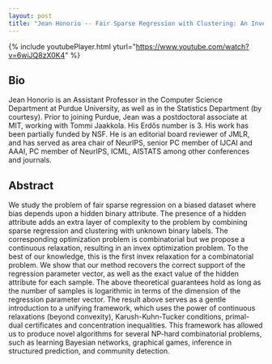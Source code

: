 ```yaml
---
layout: post
title: "Jean Honorio -- Fair Sparse Regression with Clustering: An Invex Relaxation for a Combinatorial Problem"
---
```


{% include youtubePlayer.html yturl="https://www.youtube.com/watch?v=6wiJQ8zX0K4" %}

## Bio

Jean Honorio is an Assistant Professor in the Computer Science Department at Purdue University, as well as in the Statistics Department (by courtesy). Prior to joining Purdue, Jean was a postdoctoral associate at MIT, working with Tommi Jaakkola. His Erdős number is 3. His work has been partially funded by NSF. He is an editorial board reviewer of JMLR, and has served as area chair of NeurIPS, senior PC member of IJCAI and AAAI, PC member of NeurIPS, ICML, AISTATS among other conferences and journals.

## Abstract

We study the problem of fair sparse regression on a biased dataset where bias depends upon a hidden binary attribute. The presence of a hidden attribute adds an extra layer of complexity to the problem by combining sparse regression and clustering with unknown binary labels. The corresponding optimization problem is combinatorial but we propose a continuous relaxation, resulting in an invex optimization problem. To the best of our knowledge, this is the first invex relaxation for a combinatorial problem. We show that our method recovers the correct support of the regression parameter vector, as well as the exact value of the hidden attribute for each sample. The above theoretical guarantees hold as long as the number of samples is logarithmic in terms of the dimension of the regression parameter vector.  The result above serves as a gentle introduction to a unifying framework, which uses the power of continuous relaxations (beyond convexity), Karush-Kuhn-Tucker conditions, primal-dual certificates and concentration inequalities. This framework has allowed us to produce novel algorithms for several NP-hard combinatorial problems, such as learning Bayesian networks, graphical games, inference in structured prediction, and community detection.  
